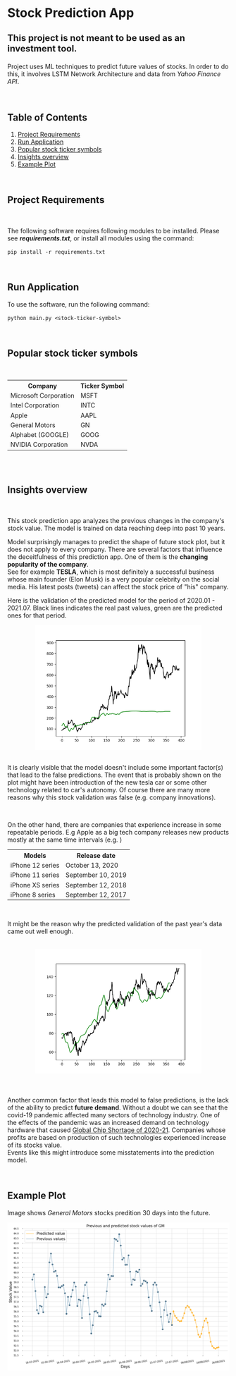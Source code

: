 # Stock Prediction App

<b><h3 style="font-size: 20px">This project is not meant to be used as an investment tool.</h3></b>

Project uses ML techniques to predict future values of stocks. In order to do this, it involves LSTM Network Architecture and data from <i>Yahoo Finance API</i>.

<br />

## Table of Contents

1. [Project Requirements](#project-requirements)
2. [Run Application](#run-application)
3. [Popular stock ticker symbols](#popular-stock-ticker-symbols)
4. [Insights overview](#insights-overview)
5. [Example Plot](#example-plot)

<br />

## Project Requirements

<br />

The following software requires following modules to be installed. Please see <b><i>requirements.txt</i></b>, or install all modules using the command:

```
pip install -r requirements.txt
```

<br />

## Run Application

To use the software, run the following command:

```
python main.py <stock-ticker-symbol>
```

<br /> 

## Popular stock ticker symbols

<br />

<table id="ticker-symbols" align="center">
  <tr>
    <th>Company</th>
    <th>Ticker Symbol</th>
  </tr>
  <tr>
    <td>Microsoft Corporation</td>
    <td>MSFT</td>
  </tr>
  <tr>
    <td>Intel Corporation</td>
    <td>INTC</td>
  </tr>
  <tr>
    <td>Apple</td>
    <td>AAPL</td>
  </tr>
  <tr>
    <td>General Motors</td>
    <td>GN</td>
  </tr>
  <tr>
    <td>Alphabet (GOOGLE)</td>
    <td>GOOG</td>
  </tr>
  <tr>
    <td>NVIDIA Corporation</td>
    <td>NVDA</td>
  </tr>
</table>

<br /><br />

## Insights overview
<br />
<p>
This stock prediction app analyzes the previous changes in the company's stock value. The model is trained on data reaching deep into past 10 years. <br />

Model surprisingly manages to predict the shape of future stock plot, but it does not apply to every company.
There are several factors that influence the deceitfulness of this prediction app. One of them is the <b>changing popularity of the company</b>. <br />
See for example <b>TESLA</b>, which is most definitely a successful business whose main founder (Elon Musk) is a very popular celebrity on the social media. His latest posts (tweets) can affect the stock price of "his" company.

Here is the validation of the predicted model for the period of 2020.01 - 2021.07. Black lines indicates the real past values, green are the predicted ones for that period. 
</p>

<div align="center">
<img alt="tesla_example" src="images/tesla_example.png" align="center" width="75%"/>
</div><br />

<p>
It is clearly visible that the model doesn't include some important factor(s) that lead to the false predictions. The event that is probably shown on the plot might have been introduction of the new tesla car or some other technology related to car's autonomy.
Of course there are many more reasons why this stock validation was false (e.g. company innovations).
</p>

<br />

<p>
On the other hand, there are companies that experience increase in some repeatable periods. E.g Apple as a big tech company releases new products mostly at the same time intervals (e.g. )

<table id="ticker-symbols" align="center">
  <tr>
    <th>Models</th>
    <th>Release date</th>
  </tr>
  <tr>
    <td>iPhone 12 series</td>
    <td>October 13, 2020</td>
  </tr>
  <tr>
    <td>iPhone 11 series</td>
    <td>September 10, 2019</td>
  </tr>
  <tr>
    <td>iPhone XS series</td>
    <td>September 12, 2018</td>
  </tr>
  <tr>
    <td>iPhone 8 series</td>
    <td>September 12, 2017</td>
  </tr>
</table>

<br />
<p>
It might be the reason why the predicted validation of the past year's data came out well enough.

</p> <br />

<div align="center">
<img alt="tesla_example" src="images/apple_example.png" width="75%"/>
</div>
<br /><br />

<p>

Another common factor that leads this model to false predictions, is the lack of the ability to predict <b>future 
demand</b>. Without a doubt we can see that the covid-19 pandemic affected many sectors of technology industry. One of the effects of the pandemic was an increased demand on technology hardware that caused <a href="https://en.wikipedia.org/wiki/2020–21_global_chip_shortage" target="_blank">Global Chip Shortage of 2020-21</a>. 
Companies whose profits are based on production of such technologies experienced increase of its stocks value. <br />
Events like this might introduce some misstatements into the prediction model.
</p>

<br /> 

## Example Plot

Image shows <i>General Motors</i> stocks predition 30 days into the future.

<div align="center">
<img alt="stock_GM_27_07_2021" src="images/stock_GM_27_07_2021.png"/>
</div>
